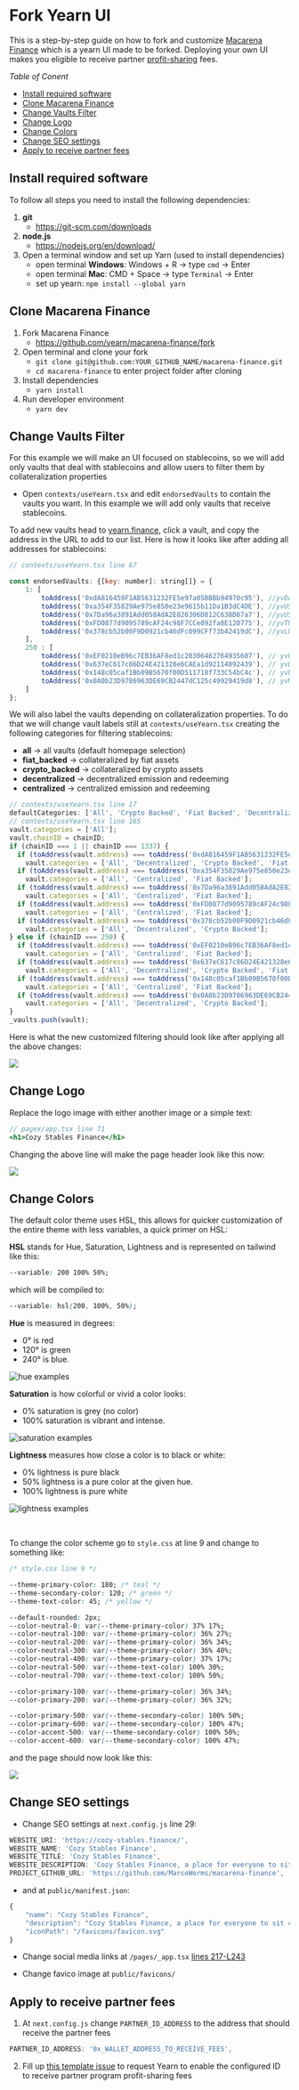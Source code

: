 # Fork Yearn UI

This is a step-by-step guide on how to fork and customize [Macarena Finance](https://github.com/yearn/macarena-finance) which is a yearn UI made to be forked. Deploying your own UI makes you eligible to receive partner [profit-sharing](https://docs.yearn.finance/partners/introduction#profit-share-model) fees.

*Table of Conent*
- [Install required software](#install-required-software)
- [Clone Macarena Finance](#clone-macarena-finance)
- [Change Vaults Filter](#change-vaults-filter)
- [Change Logo](#change-logo)
- [Change Colors](#change-colors)
- [Change SEO settings](#change-seo-settings)
- [Apply to receive partner fees](#apply-to-receive-partner-fees)

## Install required software

To follow all steps you need to install the following dependencies:

1. **git**
    - https://git-scm.com/downloads
2. **node.js**
    - https://nodejs.org/en/download/
3. Open a terminal window and set up Yarn (used to install dependencies)
    - open terminal **Windows**: Windows + R -> type `cmd` -> Enter
    - open terminal **Mac**: CMD + Space -> type `Terminal` -> Enter
    - set up yearn: `npm install --global yarn`

## Clone Macarena Finance

1. Fork Macarena Finance
    - https://github.com/yearn/macarena-finance/fork
2. Open terminal and clone your fork
    - `git clone git@github.com:YOUR_GITHUB_NAME/macarena-finance.git`
    - `cd macarena-finance` to enter project folder after cloning
3. Install dependencies 
    - `yarn install`
4. Run developer environment
    - `yarn dev`

## Change Vaults Filter

For this example we will make an UI focused on stablecoins, so we will add only vaults that deal with stablecoins and allow users to filter them by collateralization properties

* Open `contexts/useYearn.tsx` and edit `endorsedVaults` to contain the vaults you want. In this example we will add only vaults that receive stablecoins.

To add new vaults head to [yearn.finance](https://yearn.finance/#/vaults), click a vault, and copy the address in the URL to add to our list. Here is how it looks like after adding all addresses for stablecoins:

```js title="contexts/useYearn.tsx"
// contexts/useYearn.tsx line 67

const endorsedVaults: {[key: number]: string[]} = {
	1: [
		toAddress('0xdA816459F1AB5631232FE5e97a05BBBb94970c95'), //yvDAI
		toAddress('0xa354F35829Ae975e850e23e9615b11Da1B3dC4DE'), //yvUSDC
		toAddress('0x7Da96a3891Add058AdA2E826306D812C638D87a7'), //yvUSDT
		toAddress('0xFD0877d9095789cAF24c98F7CCe092fa8E120775'), //yvTUSD
		toAddress('0x378cb52b00F9D0921cb46dFc099CFf73b42419dC'), //yvLUSD
	],
	250 : [
		toAddress('0xEF0210eB96c7EB36AF8ed1c20306462764935607'), // yvUSDC
		toAddress('0x637eC617c86D24E421328e6CAEa1d92114892439'), // yvDAI
		toAddress('0x148c05caf1Bb09B5670f00D511718f733C54bC4c'), // yvUSDT
		toAddress('0x0A0b23D9786963DE69CB2447dC125c49929419d8'), // yvMIM
	]
};
```

We will also label the vaults depending on collateralization properties. To do that we will change vault labels still at `contexts/useYearn.tsx` creating the following categories for filtering stablecoins:

* **all** -> all vaults (default homepage selection)
* **fiat_backed** -> collateralized by fiat assets
* **crypto_backed** -> collateralized by crypto assets
* **decentralized** -> decentralized emission and redeeming
* **centralized** -> centralized emission and redeeming


```js title="contexts/useYearn.tsx"
// contexts/useYearn.tsx line 17
defaultCategories: ['All', 'Crypto Backed', 'Fiat Backed', 'Decentralized', 'Centralized']
// contexts/useYearn.tsx line 165
vault.categories = ['All'];
vault.chainID = chainID;
if (chainID === 1 || chainID === 1337) {
  if (toAddress(vault.address) === toAddress('0xdA816459F1AB5631232FE5e97a05BBBb94970c95')) //DAI
    vault.categories = ['All', 'Decentralized', 'Crypto Backed', 'Fiat Backed'];
  if (toAddress(vault.address) === toAddress('0xa354F35829Ae975e850e23e9615b11Da1B3dC4DE')) //usdc
    vault.categories = ['All', 'Centralized', 'Fiat Backed'];
  if (toAddress(vault.address) === toAddress('0x7Da96a3891Add058AdA2E826306D812C638D87a7')) //usdt
    vault.categories = ['All', 'Centralized', 'Fiat Backed'];
  if (toAddress(vault.address) === toAddress('0xFD0877d9095789cAF24c98F7CCe092fa8E120775')) //yvTUSD
    vault.categories = ['All', 'Centralized', 'Fiat Backed'];
  if (toAddress(vault.address) === toAddress('0x378cb52b00F9D0921cb46dFc099CFf73b42419dC')) //yvLUSD
    vault.categories = ['All', 'Decentralized', 'Crypto Backed'];
} else if (chainID === 250) {
  if (toAddress(vault.address) === toAddress('0xEF0210eB96c7EB36AF8ed1c20306462764935607')) //yvUSDC
    vault.categories = ['All', 'Centralized', 'Fiat Backed'];
  if (toAddress(vault.address) === toAddress('0x637eC617c86D24E421328e6CAEa1d92114892439')) //yvDAI
    vault.categories = ['All', 'Decentralized', 'Crypto Backed', 'Fiat Backed'];
  if (toAddress(vault.address) === toAddress('0x148c05caf1Bb09B5670f00D511718f733C54bC4c')) //yvUSDT
    vault.categories = ['All', 'Centralized', 'Fiat Backed'];
  if (toAddress(vault.address) === toAddress('0x0A0b23D9786963DE69CB2447dC125c49929419d8')) //yvMIM
    vault.categories = ['All', 'Decentralized', 'Crypto Backed'];
}
_vaults.push(vault);
```

Here is what the new customized filtering should look like after applying all the above changes:

![](https://i.imgur.com/cLfcNr4.png)

## Change Logo

Replace the logo image with either another image or a simple text:

```jsx title="pagex/app.tsx"
// pagex/app.tsx line 71
<h1>Cozy Stables Finance</h1>
```

Changing the above line will make the page header look like this now:

![](https://i.imgur.com/Lt0kFQM.png)

## Change Colors

The default color theme uses HSL, this allows for quicker customization of the entire theme with less variables, a quick primer on HSL:

**HSL** stands for Hue, Saturation, Lightness and is represented on tailwind like this:

```css
--variable: 200 100% 50%;
```

which will be compiled to:

```css
--variable: hsl(200, 100%, 50%);
```

**Hue** is measured in degrees:
- 0° is red
- 120° is green
- 240° is blue.

![hue examples](https://i.imgur.com/ddaVLBc.png)

**Saturation** is how colorful or vivid a color looks:
- 0% saturation is grey (no color)
- 100% saturation is vibrant and intense.

![saturation examples](https://i.imgur.com/PkTorUr.png)

**Lightness** measures how close a color is to black or white:
- 0% lightness is pure black
- 50% lightness is a pure color at the given hue.
- 100% lightness is pure white

![lightness examples](https://i.imgur.com/A8coxLo.png)

<br />

To change the color scheme go to `style.css` at line 9 and change to something like:

```css title="style.css"
/* style.css line 9 */

--theme-primary-color: 180; /* teal */
--theme-secondary-color: 120; /* green */
--theme-text-color: 45; /* yellow */

--default-rounded: 2px;
--color-neutral-0: var(--theme-primary-color) 37% 17%;
--color-neutral-100: var(--theme-primary-color) 36% 27%;
--color-neutral-200: var(--theme-primary-color) 36% 34%;
--color-neutral-300: var(--theme-primary-color) 36% 40%;
--color-neutral-400: var(--theme-primary-color) 37% 17%;
--color-neutral-500: var(--theme-text-color) 100% 30%;
--color-neutral-700: var(--theme-text-color) 100% 50%;

--color-primary-100: var(--theme-primary-color) 36% 34%;
--color-primary-200: var(--theme-primary-color) 36% 32%;

--color-primary-500: var(--theme-secondary-color) 100% 50%;
--color-primary-600: var(--theme-secondary-color) 100% 47%;
--color-accent-500: var(--theme-secondary-color) 100% 50%;
--color-accent-600: var(--theme-secondary-color) 100% 47%;
```

and the page should now look like this:

![](https://i.imgur.com/r5Docla.png)

## Change SEO settings

- Change SEO settings at `next.config.js` line 29:

```js
WEBSITE_URI: 'https://cozy-stables.finance/',
WEBSITE_NAME: 'Cozy Stables Finance',
WEBSITE_TITLE: 'Cozy Stables Finance',
WEBSITE_DESCRIPTION: 'Cozy Stables Finance, a place for everyone to sit comfy on their stables',
PROJECT_GITHUB_URL: 'https://github.com/MarcoWorms/macarena-finance',
```

- and at `public/manifest.json`:
```js title=public/manifest.json
{
	"name": "Cozy Stables Finance",
	"description": "Cozy Stables Finance, a place for everyone to sit comfy on their stables",
	"iconPath": "/favicons/favicon.svg"
}
```

- Change social media links at `/pages/_app.tsx` [lines 217-L243](https://github.com/yearn/macarena-finance/blob/main/pages/_app.tsx#L217-L243)

- Change favico image at `public/favicons/`

## Apply to receive partner fees

1. At `next.config.js` change `PARTNER_ID_ADDRESS` to the address that should receive the partner fees

```js title=next.config.js
PARTNER_ID_ADDRESS: '0x_WALLET_ADDRESS_TO_RECEIVE_FEES',
```

2. Fill up [this template issue](https://github.com/yearn/macarena-finance/issues/new?assignees=&labels=partnership+request&template=partnership-request.yml) to request Yearn to enable the configured ID to receive partner program profit-sharing fees